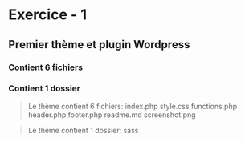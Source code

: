 # Exercice - 1
## Premier thème et plugin Wordpress
### Contient 6 fichiers
### Contient 1 dossier

<!-- [github-page](https://kennethEdwin147.github.io/)
 -->
> Le thème contient 6 fichiers:
index.php
style.css
functions.php
header.php
footer.php
readme.md 
screenshot.png

> Le thème contient 1 dossier:
sass


<!-- lien vers gitgub page -->
[]()